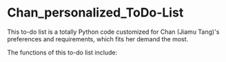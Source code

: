 # Chan_personalized_ToDo-List
This to-do list is a totally Python code customized for Chan (Jiamu Tang)'s preferences and requirements, which fits her demand the most. 

The functions of this to-do list include:
